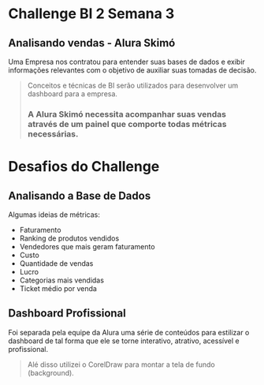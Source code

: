 # Challenge BI 2 Semana 3

## Analisando vendas - Alura Skimó

Uma Empresa nos contratou para entender suas bases de dados e exibir informações relevantes com o objetivo de auxiliar suas tomadas de decisão.

> Conceitos e técnicas de BI serão utilizados para desenvolver um dashboard para a empresa.
> ### A Alura Skimó necessita acompanhar suas vendas através de um painel que comporte todas métricas necessárias.

# Desafios do Challenge

## Analisando a Base de Dados
Algumas ideias de métricas:
* Faturamento 
* Ranking de produtos vendidos
* Vendedores que mais geram faturamento
* Custo
* Quantidade de vendas
* Lucro
* Categorias mais vendidas
* Ticket médio por venda

## Dashboard Profissional
Foi separada pela equipe da Alura uma série de conteúdos para estilizar o dashboard de tal forma que ele se torne interativo, atrativo, acessível e profissional.
> Alé disso utilizei o CorelDraw para montar a tela de fundo (background).
